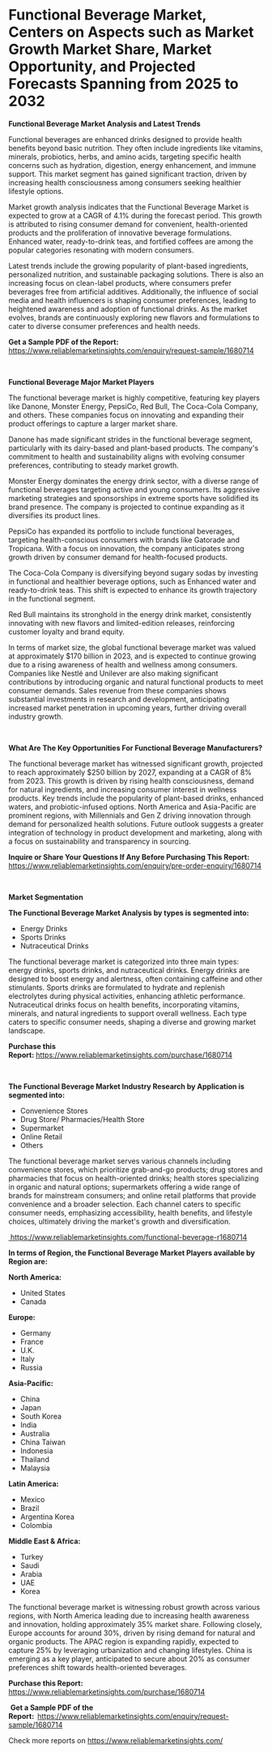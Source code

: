 <p><h1>Functional Beverage Market, Centers on Aspects such as Market Growth Market Share, Market Opportunity, and Projected Forecasts Spanning from 2025 to 2032</h1></p><p><strong>Functional Beverage Market Analysis and Latest Trends</strong></p>
<p><p>Functional beverages are enhanced drinks designed to provide health benefits beyond basic nutrition. They often include ingredients like vitamins, minerals, probiotics, herbs, and amino acids, targeting specific health concerns such as hydration, digestion, energy enhancement, and immune support. This market segment has gained significant traction, driven by increasing health consciousness among consumers seeking healthier lifestyle options.</p><p>Market growth analysis indicates that the Functional Beverage Market is expected to grow at a CAGR of 4.1% during the forecast period. This growth is attributed to rising consumer demand for convenient, health-oriented products and the proliferation of innovative beverage formulations. Enhanced water, ready-to-drink teas, and fortified coffees are among the popular categories resonating with modern consumers.</p><p>Latest trends include the growing popularity of plant-based ingredients, personalized nutrition, and sustainable packaging solutions. There is also an increasing focus on clean-label products, where consumers prefer beverages free from artificial additives. Additionally, the influence of social media and health influencers is shaping consumer preferences, leading to heightened awareness and adoption of functional drinks. As the market evolves, brands are continuously exploring new flavors and formulations to cater to diverse consumer preferences and health needs.</p></p>
<p><strong>Get a Sample PDF of the Report:&nbsp;</strong> <a href="https://www.reliablemarketinsights.com/enquiry/request-sample/1680714?utm_campaign=2868&utm_medium=2&utm_source=Github&utm_content=ia&utm_term=07042025&utm_id=functional-beverage">https://www.reliablemarketinsights.com/enquiry/request-sample/1680714</a></p>
<p>&nbsp;</p>
<p><strong>Functional Beverage Major Market Players</strong></p>
<p><p>The functional beverage market is highly competitive, featuring key players like Danone, Monster Energy, PepsiCo, Red Bull, The Coca-Cola Company, and others. These companies focus on innovating and expanding their product offerings to capture a larger market share.</p><p>Danone has made significant strides in the functional beverage segment, particularly with its dairy-based and plant-based products. The company's commitment to health and sustainability aligns with evolving consumer preferences, contributing to steady market growth.</p><p>Monster Energy dominates the energy drink sector, with a diverse range of functional beverages targeting active and young consumers. Its aggressive marketing strategies and sponsorships in extreme sports have solidified its brand presence. The company is projected to continue expanding as it diversifies its product lines.</p><p>PepsiCo has expanded its portfolio to include functional beverages, targeting health-conscious consumers with brands like Gatorade and Tropicana. With a focus on innovation, the company anticipates strong growth driven by consumer demand for health-focused products.</p><p>The Coca-Cola Company is diversifying beyond sugary sodas by investing in functional and healthier beverage options, such as Enhanced water and ready-to-drink teas. This shift is expected to enhance its growth trajectory in the functional segment.</p><p>Red Bull maintains its stronghold in the energy drink market, consistently innovating with new flavors and limited-edition releases, reinforcing customer loyalty and brand equity.</p><p>In terms of market size, the global functional beverage market was valued at approximately $170 billion in 2023, and is expected to continue growing due to a rising awareness of health and wellness among consumers. Companies like Nestlé and Unilever are also making significant contributions by introducing organic and natural functional products to meet consumer demands. Sales revenue from these companies shows substantial investments in research and development, anticipating increased market penetration in upcoming years, further driving overall industry growth.</p></p>
<p>&nbsp;</p>
<p><strong>What Are The Key Opportunities For Functional Beverage Manufacturers?</strong></p>
<p><p>The functional beverage market has witnessed significant growth, projected to reach approximately $250 billion by 2027, expanding at a CAGR of 8% from 2023. This growth is driven by rising health consciousness, demand for natural ingredients, and increasing consumer interest in wellness products. Key trends include the popularity of plant-based drinks, enhanced waters, and probiotic-infused options. North America and Asia-Pacific are prominent regions, with Millennials and Gen Z driving innovation through demand for personalized health solutions. Future outlook suggests a greater integration of technology in product development and marketing, along with a focus on sustainability and transparency in sourcing.</p></p>
<p><strong>Inquire or Share Your Questions If Any Before Purchasing This Report:</strong> <a href="https://www.reliablemarketinsights.com/enquiry/pre-order-enquiry/1680714?utm_campaign=2868&utm_medium=2&utm_source=Github&utm_content=ia&utm_term=07042025&utm_id=functional-beverage">https://www.reliablemarketinsights.com/enquiry/pre-order-enquiry/1680714</a></p>
<p>&nbsp;</p>
<p><strong>Market Segmentation</strong></p>
<p><strong>The Functional Beverage Market Analysis by types is segmented into:</strong></p>
<p><ul><li>Energy Drinks</li><li>Sports Drinks</li><li>Nutraceutical Drinks</li></ul></p>
<p><p>The functional beverage market is categorized into three main types: energy drinks, sports drinks, and nutraceutical drinks. Energy drinks are designed to boost energy and alertness, often containing caffeine and other stimulants. Sports drinks are formulated to hydrate and replenish electrolytes during physical activities, enhancing athletic performance. Nutraceutical drinks focus on health benefits, incorporating vitamins, minerals, and natural ingredients to support overall wellness. Each type caters to specific consumer needs, shaping a diverse and growing market landscape.</p></p>
<p><strong>Purchase this Report:&nbsp;</strong><a href="https://www.reliablemarketinsights.com/purchase/1680714?utm_campaign=2868&utm_medium=2&utm_source=Github&utm_content=ia&utm_term=07042025&utm_id=functional-beverage">https://www.reliablemarketinsights.com/purchase/1680714</a></p>
<p>&nbsp;</p>
<p><strong>The Functional Beverage Market Industry Research by Application is segmented into:</strong></p>
<p><ul><li>Convenience Stores</li><li>Drug Store/ Pharmacies/Health Store</li><li>Supermarket</li><li>Online Retail</li><li>Others</li></ul></p>
<p><p>The functional beverage market serves various channels including convenience stores, which prioritize grab-and-go products; drug stores and pharmacies that focus on health-oriented drinks; health stores specializing in organic and natural options; supermarkets offering a wide range of brands for mainstream consumers; and online retail platforms that provide convenience and a broader selection. Each channel caters to specific consumer needs, emphasizing accessibility, health benefits, and lifestyle choices, ultimately driving the market's growth and diversification.</p></p>
<p><a href="https://www.reliablemarketinsights.com/functional-beverage-r1680714?utm_campaign=2868&utm_medium=2&utm_source=Github&utm_content=ia&utm_term=07042025&utm_id=functional-beverage">&nbsp;https://www.reliablemarketinsights.com/functional-beverage-r1680714</a></p>
<p><strong>In terms of Region, the Functional Beverage Market Players available by Region are:</strong></p>
<p>
    <p> <strong> North America: </strong>
        <ul>
            <li>United States</li>
            <li>Canada</li>
        </ul>
        </p> 
    <p> <strong> Europe: </strong>
        <ul>
            <li>Germany</li>
            <li>France</li>
            <li>U.K.</li>
            <li>Italy</li>
            <li>Russia</li>
        </ul>
        </p> 
    <p> <strong> Asia-Pacific: </strong>
        <ul>
            <li>China</li>
            <li>Japan</li>
            <li>South Korea</li>
            <li>India</li>
            <li>Australia</li>
            <li>China Taiwan</li>
            <li>Indonesia</li>
            <li>Thailand</li>
            <li>Malaysia</li>
        </ul>
        </p> 
    <p> <strong> Latin America: </strong>
        <ul>
            <li>Mexico</li>
            <li>Brazil</li>
            <li>Argentina Korea</li>
            <li>Colombia</li>
        </ul>
        </p> 
    <p> <strong> Middle East & Africa: </strong>
        <ul>
            <li>Turkey</li>
            <li>Saudi</li>
            <li>Arabia</li>
            <li>UAE</li>
            <li>Korea</li>
        </ul>
    </p>
    </p>
<p><p>The functional beverage market is witnessing robust growth across various regions, with North America leading due to increasing health awareness and innovation, holding approximately 35% market share. Following closely, Europe accounts for around 30%, driven by rising demand for natural and organic products. The APAC region is expanding rapidly, expected to capture 25% by leveraging urbanization and changing lifestyles. China is emerging as a key player, anticipated to secure about 20% as consumer preferences shift towards health-oriented beverages.</p></p>
<p><strong>Purchase this Report: </strong><a href="https://www.reliablemarketinsights.com/purchase/1680714?utm_campaign=2868&utm_medium=2&utm_source=Github&utm_content=ia&utm_term=07042025&utm_id=functional-beverage">https://www.reliablemarketinsights.com/purchase/1680714</a></p>
<p>&nbsp;<strong>Get a Sample PDF of the Report:&nbsp;&nbsp;</strong><a href="https://www.reliablemarketinsights.com/enquiry/request-sample/1680714?utm_campaign=2868&utm_medium=2&utm_source=Github&utm_content=ia&utm_term=07042025&utm_id=functional-beverage">https://www.reliablemarketinsights.com/enquiry/request-sample/1680714</a></p>
<p><strong></strong></p>
<p>Check more reports on <a href="https://www.reliablemarketinsights.com/?utm_campaign=2868&utm_medium=2&utm_source=Github&utm_content=ia&utm_term=07042025&utm_id=functional-beverage">https://www.reliablemarketinsights.com/</a></p>